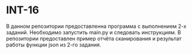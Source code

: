 # INT-16
 
В данном репозитории предоставленна программа с выполнением 2-х заданий.
Необходимо запустить main.py и следовать инструкциям.
В репозитории предоставлен пример отчёта сканирования и результат работы функции json из 2-го задания.
